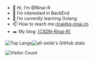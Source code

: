 - 👋 Hi, I’m @Rinai-R
- 👀 I’m interested in BackEnd
- 🌱 I’m currently learning Golang
- 📫 How to reach me rinai@g-rinai.cn
- ✒️ My blog: [[CSDN-Rinai-R]](https://blog.csdn.net/qq_60409213?spm=1010.2135.3001.5421)
<!---
Rinai-R/Rinai-R is a ✨ special ✨ repository because its `README.md` (this file) appears on your GitHub profile.
You can click the Preview link to take a look at your changes.
--->

![Top Langs](https://github-readme-stats.vercel.app/api/top-langs/?username=Rinai-R&layout=compact&theme=tokyonight)![all-smile's GitHub stats](https://github-readme-stats.vercel.app/api?username=Rinai-R&show_icons=true&theme=tokyonight)

![Visitor Count](https://profile-counter.glitch.me/Rinai-R/count.svg)

